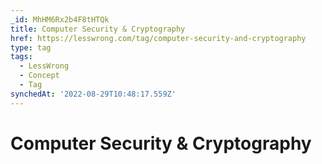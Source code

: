 ```yaml
---
_id: MhHM6Rx2b4F8tHTQk
title: Computer Security & Cryptography
href: https://lesswrong.com/tag/computer-security-and-cryptography
type: tag
tags:
  - LessWrong
  - Concept
  - Tag
synchedAt: '2022-08-29T10:48:17.559Z'
---
```

# Computer Security & Cryptography

